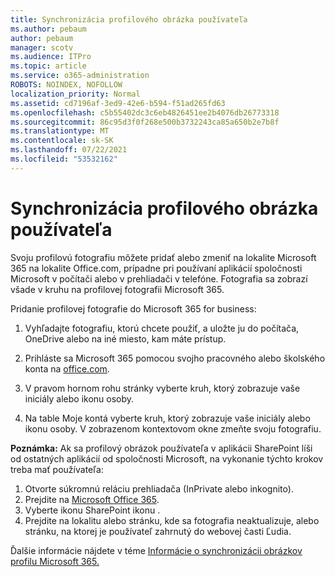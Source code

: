 ```yaml
---
title: Synchronizácia profilového obrázka používateľa
ms.author: pebaum
author: pebaum
manager: scotv
ms.audience: ITPro
ms.topic: article
ms.service: o365-administration
ROBOTS: NOINDEX, NOFOLLOW
localization_priority: Normal
ms.assetid: cd7196af-3ed9-42e6-b594-f51ad265fd63
ms.openlocfilehash: c5b55402dc3c6eb4826451ee2b4076db26773318
ms.sourcegitcommit: 86c95d3f0f268e500b3732243ca85a650b2e7b8f
ms.translationtype: MT
ms.contentlocale: sk-SK
ms.lasthandoff: 07/22/2021
ms.locfileid: "53532162"
---
```

# <a name="sync-a-users-profile-picture"></a>Synchronizácia profilového obrázka používateľa

Svoju profilovú fotografiu môžete pridať alebo zmeniť na lokalite Microsoft 365 na lokalite Office.com, prípadne pri používaní aplikácií spoločnosti Microsoft v počítači alebo v prehliadači v telefóne. Fotografia sa zobrazí všade v kruhu na profilovej fotografii Microsoft 365.

Pridanie profilovej fotografie do Microsoft 365 for business:

1. Vyhľadajte fotografiu, ktorú chcete použiť, a uložte ju do počítača, OneDrive alebo na iné miesto, kam máte prístup.

2. Prihláste sa Microsoft 365 pomocou svojho pracovného alebo školského konta na [office.com](https://www.office.com).

3. V pravom hornom rohu stránky vyberte kruh, ktorý zobrazuje vaše iniciály alebo ikonu osoby.

4. Na table Moje kontá vyberte kruh, ktorý zobrazuje vaše iniciály alebo ikonu osoby. V zobrazenom kontextovom okne zmeňte svoju fotografiu.

**Poznámka:** Ak sa profilový obrázok používateľa v aplikácii SharePoint líši od ostatných aplikácií od spoločnosti Microsoft, na vykonanie týchto krokov treba mať používateľa:

1. Otvorte súkromnú reláciu prehliadača (InPrivate alebo inkognito).
1. Prejdite na [Microsoft Office 365](https://www.office.com).
1. Vyberte ikonu SharePoint ikonu .
1. Prejdite na lokalitu alebo stránku, kde sa fotografia neaktualizuje, alebo stránku, na ktorej je používateľ zahrnutý do webovej časti Ľudia.

Ďalšie informácie nájdete v téme [Informácie o synchronizácii obrázkov profilu Microsoft 365.](https://support.office.com/article/information-about-profile-picture-synchronization-in-office-365-20594d76-d054-4af4-a660-401133e3d48a)

